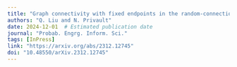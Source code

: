 ```yaml
---
title: "Graph connectivity with fixed endpoints in the random-connection model"
authors: "Q. Liu and N. Privault"
date: 2024-12-01  # Estimated publication date
journal: "Probab. Engrg. Inform. Sci."
tags: [InPress]
link: "https://arxiv.org/abs/2312.12745"
doi: "10.48550/arXiv.2312.12745"
---
```

